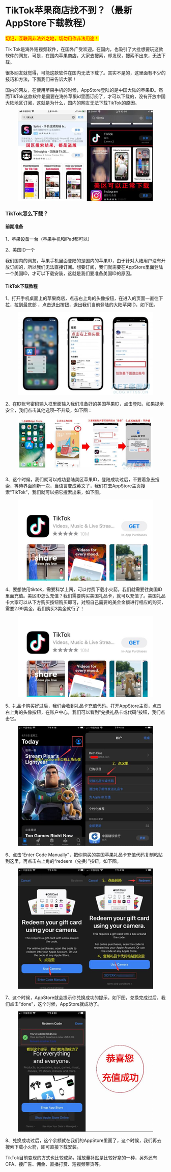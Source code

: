 # TikTok苹果商店找不到？（最新AppStore下载教程）

<mark style="color:red;">切记，互联网非法外之地，切勿用作非法用途！</mark>

Tik Tok是海外短视频软件，在国外广受欢迎。在国内，也吸引了大批想要玩这款软件的网友，可是，在国内苹果商店，大家去搜索，却发现，搜索不出来，无法下载。

很多网友就觉得，可能这款软件在国内无法下载了。其实不是的，这里面有不少的技巧和方法，下面我们来告诉大家！

国内的网友，在使用苹果手机的时候，AppStore登陆的是中国大陆的苹果ID。然而TikTok这款软件是需要在海外苹果id里面订阅了，才可以下载的，没有开放中国大陆地区订阅，这就是为什么，国内的网友无法下载TikTok的原因。

<figure><img src="../../.gitbook/assets/eccbab9eed2272b551478b04e60e7cdd.png" alt=""><figcaption></figcaption></figure>

### TikTok怎么下载？

#### 前期准备

1、苹果设备一台（苹果手机和iPad都可以）

2、美国ID一个

我们国内的网友，苹果手机里面登陆的是国内的苹果ID，由于针对大陆用户没有开放订阅的，所以我们无法直接订阅。想要订阅，我们就需要在AppStore里面登陆一个美国ID，才可以下载安装，这就是我们要准备美国ID的原因。

#### TikTok下载教程

1、打开手机桌面上的苹果商店，点击右上角的头像按钮，在进入的页面一直往下拉，拉到最底部 ，点击退出按钮，退出我们当前登陆的大陆苹果ID，如下图。

<figure><img src="../../.gitbook/assets/533bace98443c070ae958996015350ea.png" alt=""><figcaption></figcaption></figure>

2、在ID账号密码输入框里面输入我们准备好的美国苹果ID，点击登陆，如果提示安全，我们点击其他选项–不升级，如下图：

<figure><img src="../../.gitbook/assets/f15bcace08d1b7b99e05734481e29113.png" alt=""><figcaption></figcaption></figure>

3、这个时候，我们就可以成功登陆美区苹果ID，登陆成功过后，不要着急去搜索，等待界面刷新一次，当语言变成英文了，我们在去AppStore主页搜索“TikTok”，我们就可以把它搜索出来，如下图。

<figure><img src="../../.gitbook/assets/b16d1a9f5cb30ab5d3a40580e7672196.png" alt=""><figcaption></figcaption></figure>

4、要想使用tiktok，需要科学上网，可以付费下载小火箭，我们就需要往美国ID里面充值。美区ID怎么充值？我们需要购买美国礼品卡，就可以充值了。美国礼品卡大家可以从下方购买按钮购买即可，对照自己需要的美金金额进行相应的购买，需要2.99美金，我们购买3美金就行了！

<figure><img src="../../.gitbook/assets/b16d1a9f5cb30ab5d3a40580e7672196 (1).png" alt=""><figcaption></figcaption></figure>

5、礼品卡购买好过后，我们会收到礼品卡充值代码。打开AppStore主页，点击右上角的头像按钮，在账户中心，我们可以看到“兑换礼品卡或代码”按钮，我们点击它。

<figure><img src="../../.gitbook/assets/7f3d71e9c76f09fb5d4a5b2c7f0ce4e2.png" alt=""><figcaption></figcaption></figure>

6、点击“Enter Code Manually”，把你购买的美国苹果礼品卡充值代码复制粘贴到这里，再点击右上角的“redeem（兑换）”按钮，如下图。

<figure><img src="../../.gitbook/assets/80ad26b809521eeaee57a43ef4506106.png" alt=""><figcaption></figcaption></figure>

7、这个时候，AppStore就会提示你兑换成功的提示，如下图，兑换完成过后，我们点击“done”，这个时候，AppStore就成功了。

<figure><img src="../../.gitbook/assets/4dc541fc26ba6f37222f506fb25f55a9.png" alt=""><figcaption></figcaption></figure>

8、兑换成功过后，这个余额就在我们的AppStore里面了，这个时候，我们再去搜索下载小火箭，即可直接下载安装。

TikTok目前变现的方式也比较成熟，播放量补贴是比较好拿的一种，另外还有CPA、接广告、佣金、直播打赏、短视频带货等。
